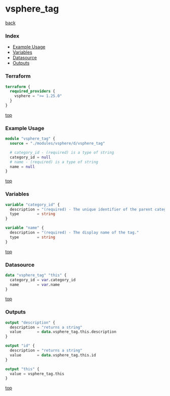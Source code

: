 # vsphere_tag

[back](../vsphere.md)

### Index

- [Example Usage](#example-usage)
- [Variables](#variables)
- [Datasource](#datasource)
- [Outputs](#outputs)

### Terraform

```terraform
terraform {
  required_providers {
    vsphere = ">= 1.25.0"
  }
}
```

[top](#index)

### Example Usage

```terraform
module "vsphere_tag" {
  source = "./modules/vsphere/d/vsphere_tag"

  # category_id - (required) is a type of string
  category_id = null
  # name - (required) is a type of string
  name = null
}
```

[top](#index)

### Variables

```terraform
variable "category_id" {
  description = "(required) - The unique identifier of the parent category for this tag."
  type        = string
}

variable "name" {
  description = "(required) - The display name of the tag."
  type        = string
}
```

[top](#index)

### Datasource

```terraform
data "vsphere_tag" "this" {
  category_id = var.category_id
  name        = var.name
}
```

[top](#index)

### Outputs

```terraform
output "description" {
  description = "returns a string"
  value       = data.vsphere_tag.this.description
}

output "id" {
  description = "returns a string"
  value       = data.vsphere_tag.this.id
}

output "this" {
  value = vsphere_tag.this
}
```

[top](#index)
